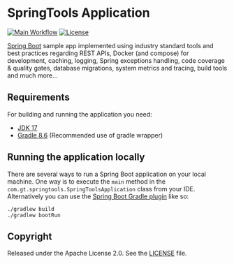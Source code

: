 # SpringTools Application

[![Main Workflow](https://github.com/gustavotiengo/spring-boot-tools-and-patterns/actions/workflows/main.yml/badge.svg)](https://github.com/gustavotiengo/springtools/actions/workflows/main.yml)
[![License](http://img.shields.io/:license-apache-blue.svg)](http://www.apache.org/licenses/LICENSE-2.0.html)

[Spring Boot](http://projects.spring.io/spring-boot/) sample app implemented using industry standard tools and best practices regarding REST APIs, 
Docker (and compose) for development, caching, logging, Spring exceptions handling, code coverage & quality gates, 
database migrations, system metrics and tracing, build tools and much more...

## Requirements

For building and running the application you need:

- [JDK 17](https://openjdk.org/projects/jdk/17/)
- [Gradle 8.6](https://gradle.org/) (Recommended use of gradle wrapper)

## Running the application locally

There are several ways to run a Spring Boot application on your local machine. One way is to execute the `main` method
in the `com.gt.springtools.SpringToolsApplication` class from your IDE.
Alternatively you can use
the [Spring Boot Gradle plugin](https://docs.spring.io/spring-boot/docs/current/reference/html/build-tool-plugins.html#build-tool-plugins.gradle)
like so:

```shell
./gradlew build
./gradlew bootRun
```

## Copyright

Released under the Apache License 2.0. See
the [LICENSE](https://github.com/codecentric/springboot-sample-app/blob/master/LICENSE) file.